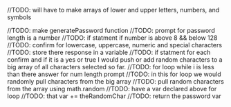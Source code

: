 //TODO: will have to make arrays of lower and upper letters, numbers, and symbols

//TODO: make generatePassword function
//TODO: prompt for password length is a number
//TODO: if statment if number is above 8 && below 128
//TODO: confirm for lowercase, uppercase, numeric and special characters
//TODO: store there response in a variable
//TODO: if statment for each confirm and if it is a yes or true I would push or add random characters to a big array of all characters selected so far.
//TODO: for loop while i is less than there answer for num length prompt
//TODO: in this for loop we would randomly pull characters from the big array
//TODO: pull random characters from the array using math.random 
//TODO: have a var declared above for loop
//TODO: that var += theRandomChar
//TODO: return the password var